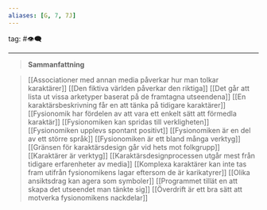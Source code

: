 ```yaml
---
aliases: [G, 7, 7J]
---
```

tag: #👁‍🗨
- - - 

>**Sammanfattning**
>

>[[Associationer med annan media påverkar hur man tolkar karaktärer]]
[[Den fiktiva världen påverkar den riktiga]]
[[Det går att lista ut vissa arketyper baserat på de framtagna utseendena]]
[[En karaktärsbeskrivning får en att tänka på tidigare karaktärer]]
[[Fysionomik har fördelen av att vara ett enkelt sätt att förmedla karaktär]]
[[Fysionomiken kan spridas till verkligheten]]
[[Fysionomiken upplevs spontant positivt]]
[[Fysionomiken är en del av ett större språk]]
[[Fysionomiken är ett bland många verktyg]]
[[Gränsen för karaktärsdesign går vid hets mot folkgrupp]]
[[Karaktärer är verktyg]]
[[Karaktärsdesignprocessen utgår mest från tidigare erfarenheter av media]]
[[Komplexa karaktärer kan inte tas fram utifrån fysionomikens lagar eftersom de är karikatyrer]]
[[Olika ansiktsdrag kan agera som symboler]]
[[Programmet tillät en att skapa det utseendet man tänkte sig]]
[[Överdrift är ett bra sätt att motverka fysionomikens nackdelar]]
